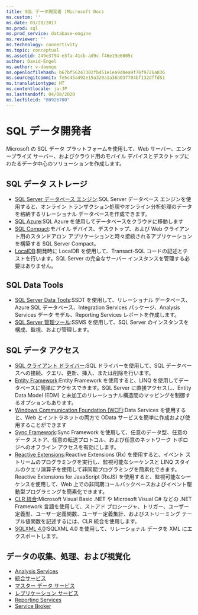 ```yaml
---
title: SQL データ開発者 |Microsoft Docs
ms.custom: ''
ms.date: 03/28/2017
ms.prod: sql
ms.prod_service: database-engine
ms.reviewer: ''
ms.technology: connectivity
ms.topic: conceptual
ms.assetid: 249e3794-e3fa-41cb-ad9c-f46e19e6805c
author: David-Engel
ms.author: v-daenge
ms.openlocfilehash: b67bf56247302fb451e1ea9d0ea9f76f9726a836
ms.sourcegitcommit: fe5c45a492e19a320a1a36b037704bf132dffd51
ms.translationtype: HT
ms.contentlocale: ja-JP
ms.lasthandoff: 04/08/2020
ms.locfileid: "80926700"
---
```

# <a name="sql-data-developer"></a>SQL データ開発者
Microsoft の SQL データ プラットフォームを使用して、Web サーバー、エンタープライズ サーバー、およびクラウド用のモバイル デバイスとデスクトップにわたるデータ中心のソリューションを作成します。  

## <a name="sql-data-storage"></a>SQL データ ストレージ
* [SQL Server データベース エンジン](../database-engine/configure-windows/sql-server-database-engine.md):SQL Server データベース エンジンを使用すると、オンライン トランザクション処理やオンライン分析処理のデータを格納するリレーショナル データベースを作成できます。 
* [SQL Azure](https://docs.microsoft.com/azure/sql-database/):SQL Azure を使用してデータベースをクラウドに移動します 
* [SQL Compact](https://www.microsoft.com/download/details.aspx?id=30709):モバイル デバイス、デスクトップ、および Web クライアント用のスタンドアロン アプリケーションと時々接続されるアプリケーションを構築する SQL Server Compact。
* [LocalDB](../database-engine/configure-windows/sql-server-2016-express-localdb.md):開発時に LocalDB を使用して、Transact-SQL コードの記述とテストを行います。SQL Server の完全なサーバー インスタンスを管理する必要はありません。

## <a name="sql-data-tools"></a>SQL Data Tools
* [SQL Server Data Tools](../ssdt/download-sql-server-data-tools-ssdt.md):SSDT を使用して、リレーショナル データベース、Azure SQL データベース、Integration Services パッケージ、Analysis Services データ モデル、Reporting Services レポートを作成します。
* [SQL Server 管理ツール](../ssms/download-sql-server-management-studio-ssms.md):SSMS を使用して、SQL Server のインスタンスを構成、監視、および管理します。

## <a name="sql-data-access"></a>SQL データ アクセス
* [SQL クライアント ドライバー](sql-connection-libraries.md):SQL ドライバーを使用して、SQL データベースへの接続、クエリ、更新、挿入、または削除を行います。
* [Entity Framework](https://msdn.microsoft.com/library/gg696172.aspx):Entity Framework を使用すると、LINQ を使用してデータベースに簡単にアクセスできます。SQL Server に直接アクセスし、Entity Data Model (EDM) と未加工のリレーショナル構造間のマッピングを制御するオプションもあります。 
* [Windows Communication Foundation (WCF)](https://msdn.microsoft.com/library/dd456779.aspx):Data Services を使用すると、Web とイントラネットの両方で OData サービスを簡単に作成および使用することができます
* [Sync Framework](https://msdn.microsoft.com/library/jj839436.aspx):Sync Framework を使用して、任意のデータ型、任意のデータ ストア、任意の転送プロトコル、および任意のネットワーク トポロジへのオフライン アクセスを有効にします。
* [Reactive Extensions](https://msdn.microsoft.com/library/hh242985.aspx):Reactive Extensions (Rx) を使用すると、イベント ストリームのプログラミングを実行し、監視可能なシーケンスと LINQ スタイルのクエリ演算子を使用して非同期プログラミングを簡素化できます。  Reactive Extensions for JavaScript (RxJS) を使用すると、監視可能なシーケンスを使用して、Web 上での非同期コールバックベースおよびイベント駆動型プログラミングを簡素化できます。
* [CLR 統合](../relational-databases/clr-integration/common-language-runtime-clr-integration-programming-concepts.md):Microsoft Visual Basic .NET や Microsoft Visual C# などの .NET Framework 言語を使用して、ストアド プロシージャ、トリガー、ユーザー定義型、ユーザー定義関数、ユーザー定義集計、およびストリーミング テーブル値関数を記述するには、CLR 統合を使用します。 
* [SQLXML 4.0](../relational-databases/sqlxml/sqlxml-4-0-programming-concepts.md):SQLXML 4.0 を使用して、リレーショナル データを XML にエクスポートします。

## <a name="data-collection-processing-and-visualization"></a>データの収集、処理、および視覚化
* [Analysis Services](https://docs.microsoft.com/analysis-services/analysis-services-developer-documentation)
* [統合サービス](../integration-services/integration-services-developer-documentation.md)  
* [マスター データ サービス](../master-data-services/develop/master-data-services-developer-documentation.md)
* [レプリケーション サービス](../relational-databases/replication/concepts/replication-developer-documentation.md)
* [Reporting Services](../reporting-services/reporting-services-developer-documentation.md)
* [Service Broker](../database-engine/configure-windows/sql-server-service-broker.md)


 
